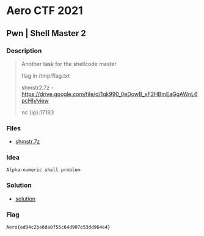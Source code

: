 # Aero CTF 2021

## Pwn | Shell Master 2

### Description

> Another task for the shellcode master
> 
> flag in /tmp/flag.txt
> 
> shmstr2.7z - https://drive.google.com/file/d/1qk990_0eDowB_xF2HBmEaGgAWnL6pcHh/view
>
> nc {ip}:17183
> 

### Files

- [shmstr.7z](deploy/shmstr2.7z)

### Idea
    Alpha-numeric shell problem
    
### Solution
- [solution](solve/sploit.py)

### Flag

`Aero{ed94c2be6da0f56c64d907e53dd964e4}`

